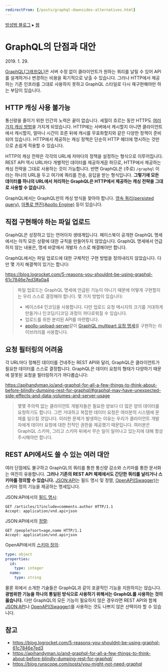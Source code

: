 ```yaml
---
redirectFrom: [/posts/graphql-downsides-alternatives.html]
---
```


[방성범 블로그](/README.md) ▸ [웹](/web.md)

# GraphQL의 단점과 대안

<time id="date-published" datetime="2019-01-29">2019. 1. 29.</time>

[GraphQL(그래프QL)](https://graphql.org/)은 서버 수정 없이 클라이언트가 원하는 쿼리를 날릴 수 있어 API를 설계하거나 변경하는 비용을 획기적으로 낮출 수 있습니다. 그러나 HTTP에서 제공하는 기존 인프라를 그대로 사용하지 못하고 GraphQL 스타일로 다시 재구현해야만 하는 부담이 있습니다.

## HTTP 캐싱 사용 불가능

통신량을 줄이기 위한 인간의 노력은 끝이 없습니다. 세월이 흐르는 동안 HTTP도 [여러 가지 캐싱 방법](https://developers.google.com/web/fundamentals/performance/optimizing-content-efficiency/http-caching)을 가지게 되었습니다. HTTP에는 서버에서 캐시할지 아니면 클라이언트에서 캐시할지, 얼마나 시간이 흐른 뒤에 캐시를 무효화할지와 같은 다양한 정책이 준비되어 있습니다. HTTP에서 제공하는 캐싱 정책은 단순히 HTTP 헤더에 명시하는 것만으로 손쉽게 적용할 수 있습니다.

HTTP의 캐싱 전략은 각각의 URL에 저마다의 정책을 설정하는 형식으로 이루어집니다. REST API 역시 URL마다 개별적인 데이터를 제공하게끔 하므로, HTTP에서 제공하는 캐싱 전략을 그대로 사용하는 것이 가능합니다. 반면 GraphQL은 (주로) `/graphql` 이라는 하나의 URL을 두고 여기에 쿼리를 전송, 응답을 받는 형식입니다. **그렇기에 모든 데이터를 하나의 URL에서 처리하는 GraphQL은 HTTP에서 제공하는 캐싱 전략을 그대로 사용할 수 없습니다.**

GraphQL에서는 GraphQL만의 캐싱 방식을 찾아야 합니다. [영속 쿼리(persisted query)](https://blog.apollographql.com/persisted-graphql-queries-with-apollo-client-119fd7e6bba5), [아폴로 엔진(Apollo Engine)](https://blog.apollographql.com/caching-graphql-results-in-your-cdn-54299832b8e2) 등이 있습니다.

## 직접 구현해야 하는 파일 업로드

GraphQL은 성장하고 있는 언어이자 생태계입니다. 페이스북이 공개한 GraphQL 명세에서는 아직 모든 상황에 대한 규칙을 만들어두지 않았습니다. GraphQL 명세에서 언급하지 않는 내용은, 명세 바깥에서 개발자 스스로 해결해야만 합니다.

GraphQL에서는 파일 업로드에 대한 구체적인 구현 방법을 정의내리지 않았습니다. 다만 몇 가지 해결책이 있기는 합니다:

<https://blog.logrocket.com/5-reasons-you-shouldnt-be-using-graphql-61c7846e7ed3#a0a4>

> 파일 업로드는 GraphQL 명세에 언급된 기능이 아니기 때문에 어떻게 구현할지는 우리 스스로 결정해야 합니다. 몇 가지 방법이 있습니다:
>
> - 베이스64 인코딩을 사용합니다. 다만 업로드 요청 메시지의 크기를 거대하게 만들거나 인코딩/디코딩 과정이 까다로워질 수 있습니다.
> - 업로드를 위한 분리된 API를 마련합니다.
> - [apollo-upload-server](https://github.com/jaydenseric/apollo-upload-server)같이 [GraphQL multipart 요청 명세](https://github.com/jaydenseric/graphql-multipart-request-spec)를 구현하는 라이브러리를 사용합니다.

## 요청 필터링의 어려움

각 URL마다 정해진 데이터를 건네주는 REST API와 달리, GraphQL은 클라이언트가 필요한 데이터를 스스로 결정합니다. GraphQL은 데이터 요청의 형태가 다양하기 때문에 잘못된 요청을 필터링하기가 까다롭습니다:

<https://apihandyman.io/and-graphql-for-all-a-few-things-to-think-about-before-blindly-dumping-rest-for-graphql/#graphql-may-have-unexpected-side-effects-and-data-volumes-and-server-usage>

> 몇몇 주의력 없는 클라이언트 개발자들은 필요한 양보다 더 많은 양의 데이터를 요청하기도 합니다. 그런 거대하고 복잡한 데이터 요청은 여러분의 시스템에 문제를 일으킬 것입니다. 이러한 문제가 발생하는 이유는 우리가 클라이언트 개발자에게 데이터 요청에 대한 전적인 권한을 제공했기 때문입니다. 여러분은 GraphQL 스키마, 그리고 스키마 뒤에서 무슨 일이 일어나고 있는지에 대해 항상 주시해야만 합니다.

## REST API에서도 쓸 수 있는 여러 대안

여러 단점에도 불구하고 GraphQL의 쿼리를 통한 통신량 감소와 스키마를 통한 문서화는 여전히 유용합니다. **그러나 기존의 REST API 체제에서도 간단한 쿼리를 날리거나 스키마를 정의할 수 있습니다.** [JSON:API](https://jsonapi.org/)는 필드 명시 및 정렬, [OpenAPI(Swagger)](https://swagger.io/)는 스키마 정의 기능을 제공하는 명세입니다.

JSON:API에서의 [필드 명시](https://jsonapi.org/format/#fetching-includes):

```http
GET /articles/1?include=comments.author HTTP/1.1
Accept: application/vnd.api+json
```

JSON:API에서의 [정렬](https://jsonapi.org/format/#fetching-sorting):

```http
GET /people?sort=age,name HTTP/1.1
Accept: application/vnd.api+json
```

OpenAPI에서의 [스키마 정의](https://swagger.io/docs/specification/data-models/data-types/#object):

```yaml
type: object
properties:
  id:
    type: integer
  name:
    type: string
```

물론 위에서 소개한 기술들은 GraphQL과 같이 포괄적인 기능을 지원하지는 않습니다. **광범위한 기능을 하나의 통일된 방식으로 사용하기 위해서는 GraphQL를 사용하는 것이 옳습니다.** 다만 GraphQL의 모든 기능이 필요하지 않은 경우라면 REST API와 함께 [JSON:API](https://jsonapi.org/)나 [OpenAPI(Swagger)](https://swagger.io/)를 사용하는 것도 나쁘지 않은 선택이라 할 수 있습니다.

## 참고

- <https://blog.logrocket.com/5-reasons-you-shouldnt-be-using-graphql-61c7846e7ed3>
- <https://apihandyman.io/and-graphql-for-all-a-few-things-to-think-about-before-blindly-dumping-rest-for-graphql/>
- <https://blog.runscope.com/posts/you-might-not-need-graphql>
